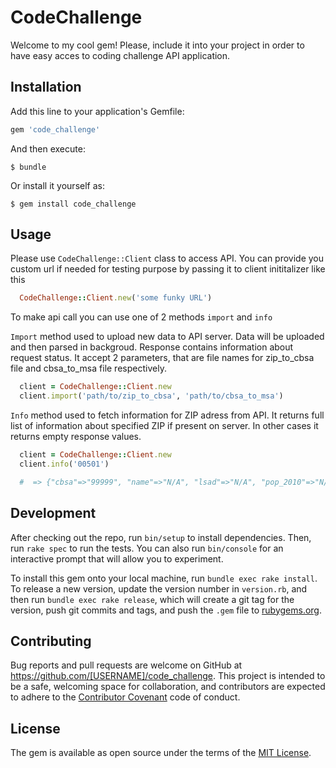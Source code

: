 # CodeChallenge

Welcome to my cool gem! Please, include it into your project in order to have easy acces to coding challenge API application.

## Installation

Add this line to your application's Gemfile:

```ruby
gem 'code_challenge'
```

And then execute:

    $ bundle

Or install it yourself as:

    $ gem install code_challenge

## Usage

Please use `CodeChallenge::Client` class to access API. You can provide you custom url if needed for testing purpose by passing it to client inititalizer like this

```ruby
  CodeChallenge::Client.new('some funky URL')
```

To make api call you can use one of 2 methods `import` and `info`

`Import` method used to upload new data to API server. Data will be uploaded and then parsed in backgroud. Response contains information about request status. It accept 2 parameters, that are file names for zip_to_cbsa file and cbsa_to_msa file respectively.

```ruby
  client = CodeChallenge::Client.new
  client.import('path/to/zip_to_cbsa', 'path/to/cbsa_to_msa')
```

`Info` method used to fetch information for ZIP adress from API. It returns full list of information about specified ZIP if present on server. In other cases it returns empty response values.

```ruby
  client = CodeChallenge::Client.new
  client.info('00501')

  #  => {"cbsa"=>"99999", "name"=>"N/A", "lsad"=>"N/A", "pop_2010"=>"N/A", "pop_2011"=>"N/A", "pop_2012"=>"N/A", "pop_2013"=>"N/A", "pop_2014"=>"N/A", "pop_2015"=>"N/A", "zip"=>"505"}
```

## Development

After checking out the repo, run `bin/setup` to install dependencies. Then, run `rake spec` to run the tests. You can also run `bin/console` for an interactive prompt that will allow you to experiment.

To install this gem onto your local machine, run `bundle exec rake install`. To release a new version, update the version number in `version.rb`, and then run `bundle exec rake release`, which will create a git tag for the version, push git commits and tags, and push the `.gem` file to [rubygems.org](https://rubygems.org).

## Contributing

Bug reports and pull requests are welcome on GitHub at https://github.com/[USERNAME]/code_challenge. This project is intended to be a safe, welcoming space for collaboration, and contributors are expected to adhere to the [Contributor Covenant](http://contributor-covenant.org) code of conduct.

## License

The gem is available as open source under the terms of the [MIT License](https://opensource.org/licenses/MIT).

